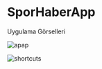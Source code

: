 # SporHaberApp
<p>Uygulama Görselleri<p>

  ![apap](https://user-images.githubusercontent.com/55055268/186904299-3f18cbd5-4716-4d96-addd-f1cc86de38d7.jpeg?)
  
  ![shortcuts](https://user-images.githubusercontent.com/55055268/186904312-2e431697-a2a5-44d8-b15f-2c0362f2ef0a.jpeg)
